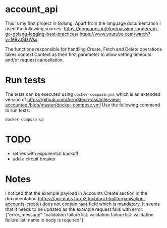 # account_api

This is my first project in Golang. Apart from the language documentation I used the following sources:
https://gogoapps.io/blog/passing-loggers-in-go-golang-logging-best-practices/
https://www.youtube.com/watch?v=fe8vJSIzWss

The functions responsible for handling Create, Fetch and Delete operations takes context.Context as their first parameter to allow setting timeouts and/or request cancellation.

# Run tests

The tests can be executed using `docker-compose.yml` which is an extended version of https://github.com/form3tech-oss/interview-accountapi/blob/master/docker-compose.yml
Use the following command to run tests:

`docker-compose up`

# TODO

- retries with exponential backoff
- add a circuit breaker

# Notes

I noticed that the example payload in Accounts Create section in the documentation (https://api-docs.form3.tech/api.html#organisation-accounts-create) does not contain `name` field which is mandatory. It seems that it needs to be updated as the example request fails with error: {"error_message":"validation failure list: validation failure list: validation failure list: name in body is required"}
